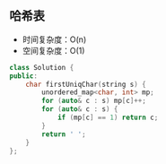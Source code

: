 ## 哈希表

- 时间复杂度：O(n)
- 空间复杂度：O(1)

```c++
class Solution {
public:
    char firstUniqChar(string s) {
        unordered_map<char, int> mp;
        for (auto& c : s) mp[c]++;
        for (auto& c : s) {
            if (mp[c] == 1) return c;
        }
        return ' ';
    }
};
```
